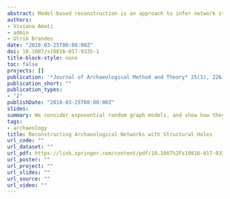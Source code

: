 ```yaml
---
abstract: Model-based reconstruction is an approach to infer network structures where they cannot be observed. For archaeological networks, several models based on assumptions concerning distance among sites, site size, or costs and benefits have been proposed to infer missing ties. Since these assumptions are formulated at a dyadic level, they do not provide means to express dependencies among ties and therefore include less plausible network scenarios. In this paper we investigate the use of network models that explicitly incorporate tie dependence. In particular, we consider exponential random graph models, and show how they can be applied to reconstruct networks coherent with Burt's arguments on closure and structural holes (Burt 2001). The approach is illustrated on data from the Middle Bronze Age in the Aegean.
authors:
- Viviana Amati
- admin
- Ulrik Brandes
date: "2018-03-25T00:00:00Z"
doi: 10.1007/s10816-017-9335-1 
title-block-style: none
toc: false
projects: []
publication: '*Journal of Archaeological Method and Theory* 25(1), 226-253'
publication_short: ""
publication_types:
- "2"
publishDate: "2018-03-25T00:00:00Z"
slides: 
summary: We consider exponential random graph models, and show how they can be applied to reconstruct networks coherent with Burt's arguments on closure and structural holes (Burt 2001).
tags:
- archaeology
title: Reconstructing Archaeological Networks with Structural Holes
url_code: ""
url_dataset: ""
url_pdf: https://link.springer.com/content/pdf/10.1007%2Fs10816-017-9335-1.pdf
url_poster: ""
url_project: ""
url_slides: ""
url_source: ""
url_video: ""
---
```



